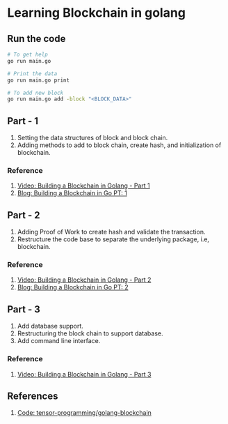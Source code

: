 # Learning Blockchain in golang

## Run the code

```bash
# To get help
go run main.go

# Print the data
go run main.go print

# To add new block
go run main.go add -block "<BLOCK_DATA>"
```


## Part - 1

1. Setting the data structures of block and block chain.
1. Adding methods to add to block chain, create hash, and initialization of blockchain.

### Reference

1. [Video: Building a Blockchain in Golang - Part 1](https://youtu.be/mYlHT9bB6OE)
1. [Blog: Building a Blockchain in Go PT: 1](https://dev.to/nheindev/build-the-hello-world-of-blockchain-in-go-bli)


## Part - 2

1. Adding Proof of Work to create hash and validate the transaction.
1. Restructure the code base to separate the underlying package, i.e, blockchain.

### Reference

1. [Video: Building a Blockchain in Golang - Part 2](https://youtu.be/aE4eDTUAE70)
1. [Blog: Building a Blockchain in Go PT: 2](https://dev.to/nheindev/building-a-blockchain-in-go-pt-ii-proof-of-work-eel)


## Part - 3

1. Add database support.
1. Restructuring the block chain to support database.
1. Add command line interface.

### Reference

1. [Video: Building a Blockchain in Golang - Part 3](https://youtu.be/szOZ3p-5YIc)


## References

1. [Code: tensor-programming/golang-blockchain](https://github.com/tensor-programming/golang-blockchain)
